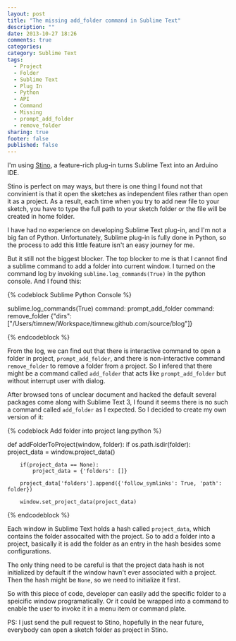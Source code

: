```yaml
---
layout: post
title: "The missing add_folder command in Sublime Text"
description: ""
date: 2013-10-27 18:26
comments: true
categories: 
category: Sublime Text
tags: 
  - Project
  - Folder
  - Sublime Text
  - Plug In
  - Python
  - API
  - Command
  - Missing
  - prompt_add_folder
  - remove_folder
sharing: true
footer: false
published: false
---
```


I'm using [Stino](https://github.com/Robot-Will/Stino), a feature-rich plug-in turns Sublime Text into an Arduino IDE.

Stino is perfect on may ways, but there is one thing I found not that convinient is that it open the sketches as independent files rather than open it as a project. As a result, each time when you try to add new file to your sketch, you have to type the full path to your sketch folder or the file will be created in home folder.

I have had no experience on developing Sublime Text plug-in, and I'm not a big fan of Python. Unfortunately, Sublime plug-in is fully done in Python, so the process to add this little feature isn't an easy journey for me.

But it still not the biggest blocker. The top blocker to me is that I cannot find a sublime command to add a folder into current window. I turned on the command log by invoking `sublime.log_commands(True)` in the python console.
And I found this:

{% codeblock Sublime Python Console %}

sublime.log_commands(True)
command: prompt_add_folder
command: remove_folder {"dirs": ["/Users/timnew/Workspace/timnew.github.com/source/blog"]}

{% endcodeblock %}

From the log, we can find out that there is interactive command to open a folder in project, `prompt_add_folder`, and there is non-interactive  command `remove_folder` to remove a folder from a project.
So I infered that there might be a command called `add_folder` that acts like `prompt_add_folder` but without interrupt user with dialog.

After browsed tons of unclear document and hacked the default several packages come along with Sublime Text 3, I found it seems there is no such a command called `add_folder` as I expected. So I decided to create my own version of it:

{% codeblock Add folder into project lang:python %}

def addFolderToProject(window, folder):
    if os.path.isdir(folder):   
        project_data = window.project_data()
        
        if(project_data == None):
            project_data = {'folders': []}
        
        project_data['folders'].append({'follow_symlinks': True, 'path': folder})

        window.set_project_data(project_data)


{% endcodeblock %}

Each window in Sublime Text holds a hash called `project_data`, which contains the folder assocaited with the project. So to add a folder into a project, basically it is add the folder as an entry in the hash besides some configurations.

The only thing need to be careful is that the project data hash is not initialized by default if the window havn't ever associated with a project. Then the hash might be `None`, so we need to initialize it first.

So with this piece of code, developer can easily add the specific folder to a speicific window programatically. Or it could be wrapped into a command to enable the user to invoke it in a menu item or command plate.

PS: I just send the pull request to Stino, hopefully in the near future, everybody can open a sketch folder as project in Stino.


